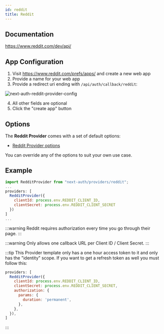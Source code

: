 ```yaml
---
id: reddit
title: Reddit
---
```


## Documentation

https://www.reddit.com/dev/api/

## App Configuration

1. Visit https://www.reddit.com/prefs/apps/ and create a new web app
2. Provide a name for your web app
3. Provide a redirect uri ending with `/api/auth/callback/reddit`:

![next-auth-reddit-provider-config](https://user-images.githubusercontent.com/200280/185804449-88f8d0f2-35fa-4eb5-8ecc-5e0a6c813954.png)

4. All other fields are optional
5. Click the "create app" button

## Options

The **Reddit Provider** comes with a set of default options:

- [Reddit Provider options](https://github.com/nextauthjs/next-auth/blob/main/packages/next-auth/src/providers/reddit.js)

You can override any of the options to suit your own use case.

## Example

```js
import RedditProvider from "next-auth/providers/reddit";
...
providers: [
  RedditProvider({
    clientId: process.env.REDDIT_CLIENT_ID,
    clientSecret: process.env.REDDIT_CLIENT_SECRET
  })
]
...
```

:::warning
Reddit requires authorization every time you go through their page.
:::

:::warning
Only allows one callback URL per Client ID / Client Secret.
:::

:::tip
This Provider template only has a one hour access token to it and only has the "identity" scope. If you want to get a refresh token as well you must follow this:

```js
providers: [
  RedditProvider({
    clientId: process.env.REDDIT_CLIENT_ID,
    clientSecret: process.env.REDDIT_CLIENT_SECRET,
    authorization: {
      params: {
        duration: 'permanent',
      },
    },
  }),
]
```

:::
